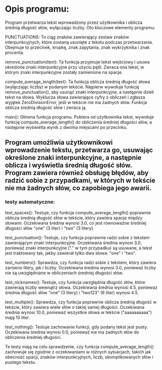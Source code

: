 # Opis programu:

Program przetwarza tekst wprowadzony przez użytkownika i oblicza średnią długość słów, wyłączając liczby. Oto kluczowe elementy programu:

PUNCTUATIONS: To ciąg znaków zawierający zestaw znaków interpunkcyjnych, które zostaną usunięte z tekstu podczas przetwarzania. Obejmuje to przecinek, kropkę, znak zapytania, znak wykrzyknika i znak procenta.

remove_punctuation(text): Ta funkcja przyjmuje tekst wejściowy i usuwa określone znaki interpunkcyjne przy użyciu pętli. Zwraca ona tekst, w którym znaki interpunkcyjne zostały zamienione na spacje.

compute_average_length(text): Ta funkcja oblicza średnią długość słowa (wyłączając liczby) w podanym tekście. Najpierw wywołuje funkcję remove_punctuation(), aby usunąć znaki interpunkcyjne, a następnie dzieli tekst na słowa. Wyklucza słowa zawierające cyfry z obliczeń i zgłasza wyjątek ZeroDivisionError, jeśli w tekście nie ma żadnych słów. Funkcja oblicza średnią długość słów i zwraca ją.

main(): Główna funkcja programu. Pobiera od użytkownika tekst, wywołuje funkcję compute_average_length() do obliczenia średniej długości słów, a następnie wyświetla wynik z dwoma miejscami po przecinku.

## Program umożliwia użytkownikowi wprowadzenie tekstu, przetwarza go, usuwając określone znaki interpunkcyjne, a następnie oblicza i wyświetla średnią długość słów. Program zawiera również obsługę błędów, aby radzić sobie z przypadkami, w których w tekście nie ma żadnych słów, co zapobiega jego awarii.

### testy automatyczne: 

test_spaces(): Testuje, czy funkcja compute_average_length() poprawnie oblicza średnią długość słów w tekście, który zawiera spacje między słowami. Oczekiwana średnia wynosi 3.0, co jest równoważne średniej długości słów "one" (3 liter) i "two" (3 litery).

test_punctuation(): Testuje, czy funkcja poprawnie radzi sobie z tekstem zawierającym znaki interpunkcyjne. Oczekiwana średnia wynosi 3.0, ponieważ znaki interpunkcyjne ("." w tym przypadku) są usuwane, a tekst jest traktowany tak, jakby zawierał tylko dwa słowa: "one" i "two".

test_numbers(): Sprawdza, czy funkcja radzi sobie z tekstem, który zawiera zarówno litery, jak i liczby. Oczekiwana średnia wynosi 3.0, ponieważ liczby nie są uwzględniane w obliczeniach średniej długości słów.

test_nicknames(): Testuje, czy funkcja uwzględnia długość słów, które zawierają liczby wewnątrz słowa. Oczekiwana średnia wynosi 4.5, ponieważ średnia długość słów "one" (3 litery) i "two123" (6 liter) wynosi 4.5.

test_multiple(): Sprawdza, czy funkcja poprawnie oblicza średnią długość w tekście, który zawiera wiele słów o takiej samej długości. Oczekiwana średnia wynosi 10.0, ponieważ wszystkie słowa w tekście ("aaaaaaaaaa") mają 10 liter.

test_nothing(): Testuje zachowanie funkcji, gdy podany tekst jest pusty. Oczekiwana średnia wynosi 0.0, ponieważ nie ma żadnych słów do obliczenia średniej długości.

Te testy mają na celu sprawdzenie, czy funkcja compute_average_length() zachowuje się zgodnie z oczekiwaniami w różnych sytuacjach, takich jak obecność spacji, znaków interpunkcyjnych, liczb, skomplikowanych słów i pustego tekstu.
